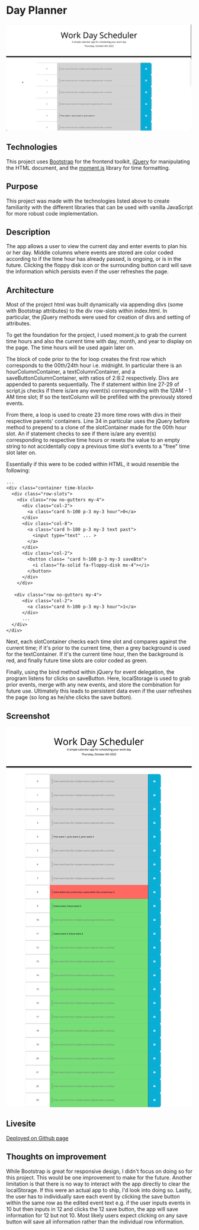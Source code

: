 # Day Planner

![day-planner.gif](./assets/images/screen_recording.gif)

## Technologies
This project uses [Bootstrap](https://getbootstrap.com/) for the frontend toolkit, [jQuery](https://jquery.com/) for manipulating the HTML document, and the [moment.js](https://momentjs.com/) library for time formatting. 

## Purpose
This project was made with the technologies listed above to create familiarity with the different libraries that can be used with vanilla JavaScript for more robust code implementation.

## Description
The app allows a user to view the current day and enter events to plan his or her day. Middle columns where events are stored are color coded according to if the time hour has already passed, is ongoing, or is in the future. Clicking the floppy disk icon or the surrounding button card will save the information which persists even if the user refreshes the page. 


## Architecture
Most of the project html was built dynamically via appending divs (some with Bootstrap attributes) to the div row-slots within index.html. In particular, the jQuery methods were used for creation of divs and setting of attributes. 

To get the foundation for the project, I used moment.js to grab the current time hours and also the current time with day, month, and year to display on the page. The time hours will be used again later on.

The block of code prior to the for loop creates the first row which corresponds to the 00th/24th hour i.e. midnight. In particular there is an hourColumnContainer, a textColumnContainer, and a saveButtonColumnContainer, with ratios of 2:8:2 respectively. Divs are appended to parents sequentially. The if statement within line 27-29 of script.js checks if there is/are any event(s) corresponding with the 12AM - 1 AM time slot; If so the textColumn will be prefilled with the previously stored events. 

From there, a loop is used to create 23 more time rows with divs in their respective parents' containers. Line 34 in particular uses the jQuery before method to prepend to a clone of the slotContainer made for the 00th hour slot. An if statement checks to see if there is/are any event(s) corresponding to respective time hours or resets the value to an empty string to not accidentally copy a previous time slot's events to a "free" time slot later on.

Essentially if this were to be coded within HTML, it would resemble the following:

```
...
<div class="container time-block>
  <div class="row-slots">
    <div class="row no-gutters my-4">
      <div class="col-2">
        <a class="card h-100 p-3 my-3 hour">0</a> 
      </div>
      <div class="col-8">
        <a class="card h-100 p-3 my-3 text past">
          <input type="text" ... >
        </a>
      </div>
      <div class="col-2">
        <button class= "card h-100 p-3 my-3 saveBtn">
          <i class="fa-solid fa-floppy-disk mx-4"></i>
        </button>
      </div>
    </div>

   <div class="row no-gutters my-4">
      <div class="col-2">
        <a class="card h-100 p-3 my-3 hour">1</a> 
      </div>
      ...
  </div>
</div>
```

Next, each slotContainer checks each time slot and compares against the current time; if it's prior to the current time, then a grey background is used for the textContainer. If it's the current time hour, then the background is red, and finally future time slots are color coded as green.

Finally, using the bind method within jQuery for event delegation, the program listens for clicks on saveButton. Here, localStorage is used to grab prior events, merge with any new events, and store the combination for future use. Ultimately this leads to persistent data even if the user refreshes the page (so long as he/she clicks the save button).

## Screenshot
![screenshot](./assets/images/screenshot.png)

## Livesite
[Deployed on Github page](https://richardjhong.github.io/day-planner/)

## Thoughts on improvement
While Bootstrap is great for responsive design, I didn't focus on doing so for this project. This would be one improvement to make for the future. Another limitation is that there is no way to interact with the app directly to clear the localStorage. If this were an actual app to ship, I'd look into doing so. Lastly, the user has to individually save each event by clicking the save button within the same row as the edited event text e.g. if the user inputs events in 10 but then inputs in 12 and clicks the 12 save button, the app will save information for 12 but not 10. Most likely users expect clicking on any save button will save all information rather than the individual row information. 
